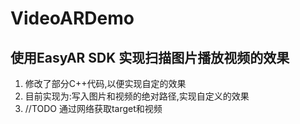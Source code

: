 # VideoARDemo
## 使用EasyAR SDK 实现扫描图片播放视频的效果
1. 修改了部分C++代码,以便实现自定的效果
2. 目前实现为:写入图片和视频的绝对路径,实现自定义的效果
3. //TODO 通过网络获取target和视频
